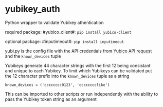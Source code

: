 # yubikey_auth
Python wrapper to validate Yubikey athentication

required package:
#yubico_client#: `pip install yubico-client`

optional package:
#inputimeout#: `pip install inputimeout`

yubi.py is the config file with the API credentials from [Yubico API request](https://upgrade.yubico.com/getapikey/) and the `known_devices` tuple

Yubikeys generate 44 character strings with the first 12 being consistant and unique to each Yubikey.  To limit which Yubikeys can be validated put the 12 character prefix into the `known_devices` tuple as a string

`known_devices = ('cccccccc0123', 'cccccccclike')`

This can be imported to other scripts or run independently with the ability to pass the Yubikey token string as an argument
